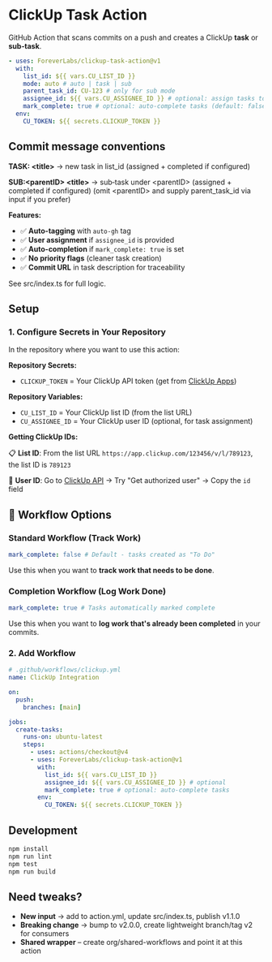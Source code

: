 # ClickUp Task Action

GitHub Action that scans commits on a push and creates a ClickUp **task** or **sub‑task**.

```yaml
- uses: ForeverLabs/clickup-task-action@v1
  with:
    list_id: ${{ vars.CU_LIST_ID }}
    mode: auto # auto | task | sub
    parent_task_id: CU-123 # only for sub mode
    assignee_id: ${{ vars.CU_ASSIGNEE_ID }} # optional: assign tasks to user
    mark_complete: true # optional: auto-complete tasks (default: false)
  env:
    CU_TOKEN: ${{ secrets.CLICKUP_TOKEN }}
```

## Commit message conventions

**TASK: \<title\>** → new task in list_id (assigned + completed if configured)

**SUB:\<parentID\> \<title\>** → sub‑task under \<parentID\> (assigned + completed if configured)
(omit \<parentID\> and supply parent_task_id via input if you prefer)

**Features:**

- ✅ **Auto-tagging** with `auto-gh` tag
- ✅ **User assignment** if `assignee_id` is provided
- ✅ **Auto-completion** if `mark_complete: true` is set
- ✅ **No priority flags** (cleaner task creation)
- ✅ **Commit URL** in task description for traceability

See src/index.ts for full logic.

## Setup

### 1. Configure Secrets in Your Repository

In the repository where you want to use this action:

**Repository Secrets:**

- `CLICKUP_TOKEN` = Your ClickUp API token (get from [ClickUp Apps](https://app.clickup.com/settings/apps))

**Repository Variables:**

- `CU_LIST_ID` = Your ClickUp list ID (from the list URL)
- `CU_ASSIGNEE_ID` = Your ClickUp user ID (optional, for task assignment)

**Getting ClickUp IDs:**

📋 **List ID**: From the list URL `https://app.clickup.com/123456/v/l/789123`, the list ID is `789123`

👤 **User ID**: Go to [ClickUp API](https://app.clickup.com/api) → Try "Get authorized user" → Copy the `id` field

## 🎯 Workflow Options

### Standard Workflow (Track Work)

```yaml
mark_complete: false # Default - tasks created as "To Do"
```

Use this when you want to **track work that needs to be done**.

### Completion Workflow (Log Work Done)

```yaml
mark_complete: true # Tasks automatically marked complete
```

Use this when you want to **log work that's already been completed** in your commits.

### 2. Add Workflow

```yaml
# .github/workflows/clickup.yml
name: ClickUp Integration

on:
  push:
    branches: [main]

jobs:
  create-tasks:
    runs-on: ubuntu-latest
    steps:
      - uses: actions/checkout@v4
      - uses: ForeverLabs/clickup-task-action@v1
        with:
          list_id: ${{ vars.CU_LIST_ID }}
          assignee_id: ${{ vars.CU_ASSIGNEE_ID }} # optional
          mark_complete: true # optional: auto-complete tasks
        env:
          CU_TOKEN: ${{ secrets.CLICKUP_TOKEN }}
```

## Development

```bash
npm install
npm run lint
npm test
npm run build
```

## Need tweaks?

- **New input** → add to action.yml, update src/index.ts, publish v1.1.0
- **Breaking change** → bump to v2.0.0, create lightweight branch/tag v2 for consumers
- **Shared wrapper** – create org/shared-workflows and point it at this action
